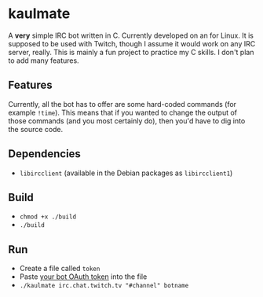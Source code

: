 # kaulmate

A **very** simple IRC bot written in C. Currently developed on an for Linux. It is supposed to be used with Twitch, though I assume it would work on any IRC server, really. This is mainly a fun project to practice my C skills. I don't plan to add many features.

## Features

Currently, all the bot has to offer are some hard-coded commands (for example `!time`). This means that if you wanted to change the output of those commands (and you most certainly do), then you'd have to dig into the source code.

## Dependencies

- `libircclient` (available in the Debian packages as `libircclient1`)

## Build

- `chmod +x ./build`
- `./build`

## Run

- Create a file called `token`
- Paste [your bot OAuth token](https://twitchapps.com/tmi/) into the file
- `./kaulmate irc.chat.twitch.tv "#channel" botname`
 
